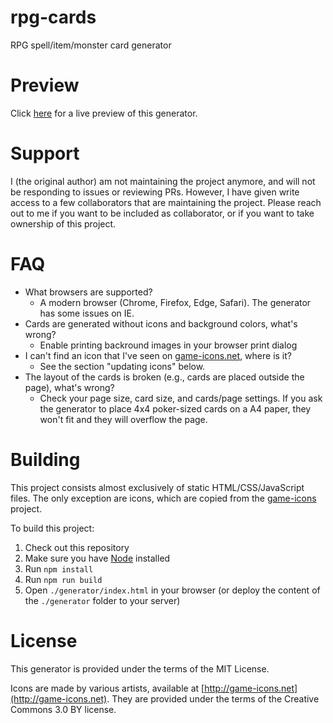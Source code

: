 rpg-cards
=========

RPG spell/item/monster card generator

Preview
=======

Click [here](https://rpg-cards.vercel.app) for a live preview of this generator.

Support
=======

I (the original author) am not maintaining the project anymore, and will not be responding to issues or reviewing PRs.
However, I have given write access to a few collaborators that are maintaining the project.
Please reach out to me if you want to be included as collaborator, or if you want to take ownership of this project.

FAQ
=====================

- What browsers are supported?
  - A modern browser (Chrome, Firefox, Edge, Safari). The generator has some issues on IE.
- Cards are generated without icons and background colors, what's wrong?
  - Enable printing backround images in your browser print dialog
- I can't find an icon that I've seen on [game-icons.net](http://game-icons.net), where is it?
  - See the section "updating icons" below.
- The layout of the cards is broken (e.g., cards are placed outside the page), what's wrong?
  - Check your page size, card size, and cards/page settings. If you ask the generator to place 4x4 poker-sized cards on a A4 paper, they won't fit and they will overflow the page.

Building
========

This project consists almost exclusively of static HTML/CSS/JavaScript files.
The only exception are icons, which are copied from the [game-icons](http://game-icons.net) project.

To build this project:

1. Check out this repository
2. Make sure you have [Node](https://nodejs.org/) installed
3. Run `npm install`
4. Run `npm run build`
5. Open `./generator/index.html` in your browser (or deploy the content of the `./generator` folder to your server)


License
=======

This generator is provided under the terms of the MIT License.

Icons are made by various artists, available at [http://game-icons.net](http://game-icons.net).
They are provided under the terms of the Creative Commons 3.0 BY license.
